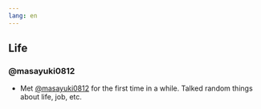 ```yaml
---
lang: en
---
```


## Life

### @masayuki0812

- Met [@masayuki0812](https://github.com/masayuki0812) for the first time in a while. Talked random things about life, job, etc.
